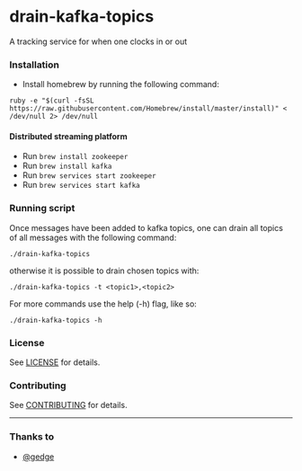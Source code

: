 drain-kafka-topics
==================
A tracking service for when one clocks in or out

### Installation

* Install homebrew by running the following command:

`ruby -e "$(curl -fsSL https://raw.githubusercontent.com/Homebrew/install/master/install)" < /dev/null 2> /dev/null`

#### Distributed streaming platform

* Run `brew install zookeeper`
* Run `brew install kafka`
* Run `brew services start zookeeper`
* Run `brew services start kafka`

### Running script

Once messages have been added to kafka topics, one can drain all topics of all messages with the following command:

`./drain-kafka-topics`

otherwise it is possible to drain chosen topics with:

`./drain-kafka-topics -t <topic1>,<topic2>`

For more commands use the help (-h) flag, like so:

`./drain-kafka-topics -h`

### License

See [LICENSE](LICENSE.md) for details.

### Contributing

See [CONTRIBUTING](CONTRIBUTING.md) for details.

---

### Thanks to
* [@gedge](https://github.com/gedge)

